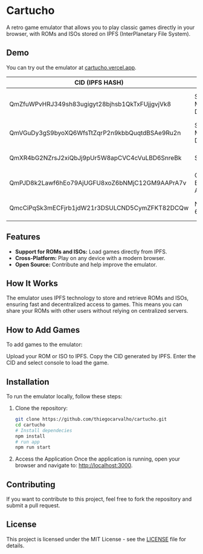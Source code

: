 # Cartucho

A retro game emulator that allows you to play classic games directly in your browser, with ROMs and ISOs stored on IPFS (InterPlanetary File System).

## Demo

You can try out the emulator at [cartucho.vercel.app](https://cartucho.vercel.app/).

| CID (IPFS HASH)                                   | Platform           | Name                      |
|---------------------------------------------------|--------------------|---------------------------|
| QmZfuWPvHRJ349sh83ugigyt28bjhsb1QkTxFUjjgvjVk8    | Sega Mega Drive     | Ultimate Mortal Kombat 3  |
| QmVGuDy3gS9byoXQ6WfsTtZqrP2n9kbbQuqtdBSAe9Ru2n    | Sega Mega Drive     | Sonic 2                   |
| QmXR4bG2NZrsJ2xiQbJj9pUr5W8apCVC4cVuLBD6SnreBk    | SNES                | Super Mario Bros          |
| QmPJD8k2Lawf6hEo79AjUGFU8xoZ6bNMjC12GM9AAPrA7v    | Game Boy Advanced   | Pokemon Red               |
| QmcCiPqSk3mECFjrb1jdW21r3DSULCND5CymZFKT82DCQw    | Nintendo 64        | Super Smash Bros           |


## Features

- **Support for ROMs and ISOs:** Load games directly from IPFS.
- **Cross-Platform:** Play on any device with a modern browser.
- **Open Source:** Contribute and help improve the emulator.

## How It Works

The emulator uses IPFS technology to store and retrieve ROMs and ISOs, ensuring fast and decentralized access to games. This means you can share your ROMs with other users without relying on centralized servers.

## How to Add Games
To add games to the emulator:

Upload your ROM or ISO to IPFS.
Copy the CID generated by IPFS.
Enter the CID and select console to load the game.

## Installation

To run the emulator locally, follow these steps:

1. Clone the repository:
   ```bash
   git clone https://github.com/thiegocarvalho/cartucho.git
   cd cartucho
   # Install dependecies 
   npm install
   # run app
   npm run start
2. Access the Application
Once the application is running, open your browser and navigate to: [http://localhost:3000](http://localhost:3000).


## Contributing

If you want to contribute to this project, feel free to fork the repository and submit a pull request.

## License

This project is licensed under the MIT License - see the [LICENSE](LICENSE) file for details.
